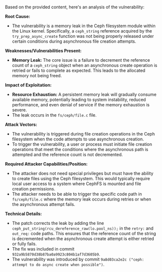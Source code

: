 Based on the provided content, here's an analysis of the vulnerability:

**Root Cause:**
- The vulnerability is a memory leak in the Ceph filesystem module within the Linux kernel. Specifically, a `ceph_string` reference acquired by the `try_prep_async_create` function was not being properly released under certain conditions during asynchronous file creation attempts.

**Weaknesses/Vulnerabilities Present:**
- **Memory Leak:** The core issue is a failure to decrement the reference count of a `ceph_string` object when an asynchronous create operation is retried or fails to complete as expected. This leads to the allocated memory not being freed.

**Impact of Exploitation:**
- **Resource Exhaustion:** A persistent memory leak will gradually consume available memory, potentially leading to system instability, reduced performance, and even denial of service if the memory exhaustion is severe.
- The leak occurs in the `fs/ceph/file.c` file.

**Attack Vectors:**
- The vulnerability is triggered during file creation operations in the Ceph filesystem when the code attempts to use asynchronous creation.
- To trigger the vulnerability, a user or process must initiate file creation operations that meet the conditions where the asynchronous path is attempted and the reference count is not decremented.

**Required Attacker Capabilities/Position:**
- The attacker does not need special privileges but must have the ability to create files using the Ceph filesystem. This would typically require local user access to a system where CephFS is mounted and file creation permissions.
- The attacker needs to be able to trigger the specific code path in `fs/ceph/file.c` where the memory leak occurs during retries or when the asynchronous attempt fails.

**Technical Details:**
- The patch corrects the leak by adding the line `ceph_put_string(rcu_dereference_raw(lo.pool_ns));` in the `retry:` and `out_req:` code paths. This ensures that the reference count of the string is decremented when the asynchronous create attempt is either retried or fully fails.
- The fix was included in commit `932a9b5870d38b87ba0a9923c804b1af7d3605b9`.
-  The vulnerability was introduced by commit `9a8d03ca2e2c ("ceph: attempt to do async create when possible")`.